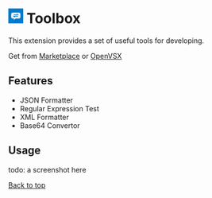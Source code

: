 # <img src="resources/logo.png" width="30"> Toolbox

This extension provides a set of useful tools for developing.

Get from 
[Marketplace](https://marketplace.visualstudio.com/items?itemName=caiqichang.vscode-toolbox) 
or 
[OpenVSX](https://open-vsx.org/extension/caiqichang/vscode-toolbox)

## Features
- JSON Formatter
- Regular Expression Test
- XML Formatter
- Base64 Convertor

## Usage

todo: a screenshot here

[Back to top](#features)

